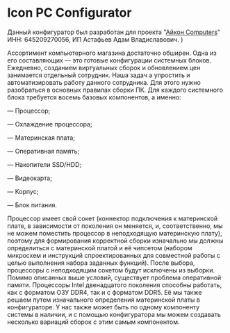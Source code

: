# Icon PC Configurator
 

 Данный конфигуратор был разработан для проекта "[Айкон Computers](https://iconpc.ru)" ИНН: 645209270056, ИП Астафьев Адам Владиславович. )

Ассортимент компьютерного магазина достаточно обширен. Одна из его составляющих — это готовые конфигурации системных блоков. Ежедневно, созданием виртуальных сборок и обновлением цен занимается отдельный сотрудник. Наша задач а упростить и автоматизировать работу данного сотрудника. Для этого нужно разобраться в основных правилах сборки ПК. Для каждого системного блока требуется восемь базовых компонентов, а именно:

— Процессор;

— Охлаждение процессора;

— Материнская плата;

— Оперативная память;

— Накопители SSD/HDD;

— Видеокарта;

— Корпус;

— Блок питания.

Процессор имеет свой сокет (коннектор подключения к материнской плате, в зависимости от поколения он меняется, и, соответственно, мы не можем поместить процессор в неподходящую материнскую плату), поэтому для формирования корректной сборки изначально мы должны определиться с материнской платой и её чипсетом (набором микросхем и инструкций спроектированных для совместной работы с целью выполнения набора заданных функций). После выбора, процессоры с неподходящим сокетом будут исключены из выборки. Помимо описанных выше условий, существует проблема оперативной памяти. Процессоры Intel двенадцатого поколения способны работать, как с форматом ОЗУ DDR4, так и с форматом DDR5. Её мы также решаем путем изначального определения материнской платы в конфигураторе. У нас также может быть по одному компоненту системы в наличии, и с
помощью конфигуратора мы можем создавать несколько вариаций сборок с этим самым компонентом.

